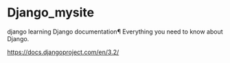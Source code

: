 # Django_mysite
 django learning
Django documentation¶
Everything you need to know about Django.

https://docs.djangoproject.com/en/3.2/
